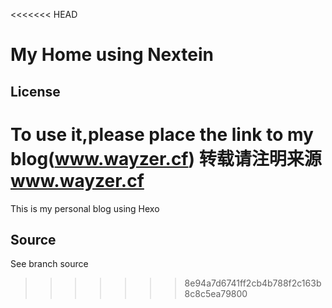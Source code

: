 <<<<<<< HEAD
# My Home using Nextein

## License
To use it,please place the link to my blog(www.wayzer.cf)
转载请注明来源 www.wayzer.cf
=======
This is my personal blog using Hexo

## Source
See branch source
>>>>>>> 8e94a7d6741ff2cb4b788f2c163b8c8c5ea79800
